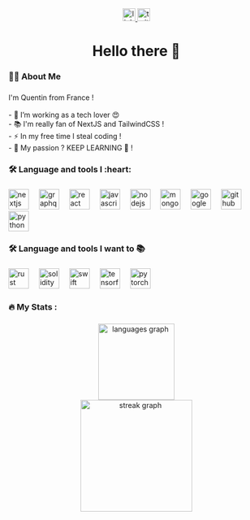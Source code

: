 <div align="center">
  <a href="https://www.linkedin.com/in/quentinncl/" target="_blank">
    <img src="https://img.shields.io/static/v1?message=Find%20on%20me%20LinkedIn&logo=linkedin&label=&color=0077B5&logoColor=white&labelColor=&style=for-the-badge" height="25" alt="linkedin logo"  />
  </a>
  <a href="https://x.com/quentinncl" target="_blank">
    <img src="https://img.shields.io/static/v1?message=Find%20on%20me%20X&logo=x&label=&color=000000&logoColor=white&labelColor=&style=for-the-badge" height="25" alt="twitter logo"  />
  </a>
</div>

###

<h1 align="center">Hello there 👋</h1>

###

<h3 align="left">🧑‍💻  About Me</h3>

###

<p align="left">I'm Quentin from France !<br><br>- 🔭 I’m working as a tech lover 😍 <br>- 📚 I'm really fan of NextJS and TailwindCSS !<br>- ⚡ In my free time I steal coding !<br>- 🚀 My passion ? KEEP LEARNING 🚀 !</p>

###

<h3 align="left">🛠 Language and tools I :heart: </h3>

###

<div align="left">
  <img src="https://cdn.jsdelivr.net/gh/devicons/devicon/icons/nextjs/nextjs-original.svg" height="40" alt="nextjs logo"  />
  <img width="12" />
  <img src="https://cdn.jsdelivr.net/gh/devicons/devicon/icons/graphql/graphql-plain.svg" height="40" alt="graphql logo"  />
  <img width="12" />
  <img src="https://cdn.jsdelivr.net/gh/devicons/devicon/icons/react/react-original.svg" height="40" alt="react logo"  />
  <img width="12" />
  <img src="https://cdn.jsdelivr.net/gh/devicons/devicon/icons/javascript/javascript-original.svg" height="40" alt="javascript logo"  />
  <img width="12" />
  <img src="https://cdn.jsdelivr.net/gh/devicons/devicon/icons/nodejs/nodejs-original.svg" height="40" alt="nodejs logo"  />
  <img width="12" />
  <img src="https://cdn.jsdelivr.net/gh/devicons/devicon/icons/mongodb/mongodb-original.svg" height="40" alt="mongodb logo"  />
  <img width="12" />
  <img src="https://cdn.jsdelivr.net/gh/devicons/devicon/icons/googlecloud/googlecloud-original.svg" height="40" alt="googlecloud logo"  />
  <img width="12" />
  <img src="https://cdn.jsdelivr.net/gh/devicons/devicon/icons/github/github-original.svg" height="40" alt="github logo"  />
  <img width="12" />
  <img src="https://cdn.jsdelivr.net/gh/devicons/devicon@latest/icons/python/python-original.svg" height="40" alt="python logo" />
</div>

###

<h3 align="left">🛠 Language and tools I want to 📚 </h3>

###

<div align="left">
  <img src="https://cdn.jsdelivr.net/gh/devicons/devicon@latest/icons/rust/rust-original.svg" height="40" alt="rust logo"/>
  <img width="12" />
  <img src="https://cdn.jsdelivr.net/gh/devicons/devicon@latest/icons/solidity/solidity-original.svg" height="40" alt="solidity logo"/>
  <img width="12" />
  <img src="https://cdn.jsdelivr.net/gh/devicons/devicon@latest/icons/swift/swift-original.svg" height="40" alt="swift logo"/>
  <img width="12" />
  <img src="https://cdn.jsdelivr.net/gh/devicons/devicon@latest/icons/tensorflow/tensorflow-original.svg" height="40" alt="tensorflow logo"/>
  <img width="12" />
  <img src="https://cdn.jsdelivr.net/gh/devicons/devicon@latest/icons/pytorch/pytorch-original.svg" height="40" alt="pytorch logo"/>
  <img width="12" />
</div>

###

<h3 align="left">🔥   My Stats :</h3>

###

<div align="center">
  <img src="https://github-readme-stats.vercel.app/api/top-langs?username=quentinncl&locale=en&hide_title=false&layout=compact&card_width=320&langs_count=5&theme=dracula&hide_border=true&order=2" height="150" alt="languages graph" /> <br>
  <img src="https://streak-stats.demolab.com?user=quentinncl&locale=en&mode=daily&theme=dark&hide_border=false&border_radius=5&order=3" height="220" alt="streak graph"  />
</div>

###
